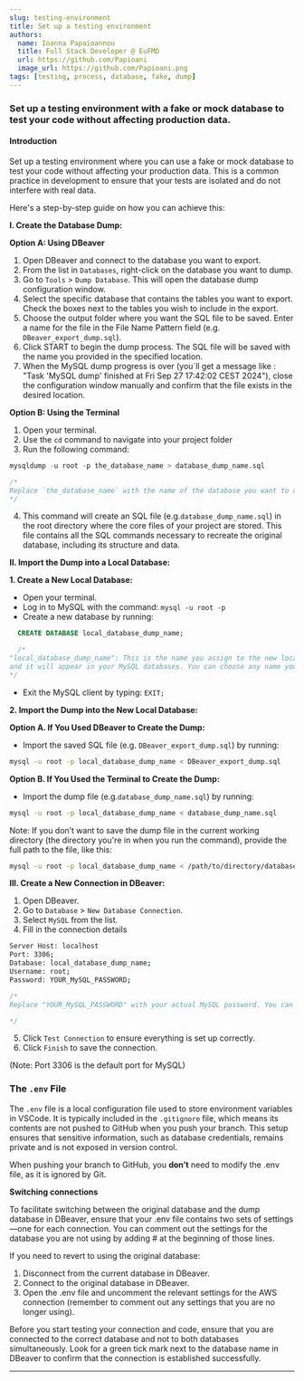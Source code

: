 ```yaml
---
slug: testing-environment
title: Set up a testing environment
authors:
  name: Ioanna Papaioannou
  title: Full Stack Developer @ EuFMD
  url: https://github.com/Papioani
  image_url: https://github.com/Papioani.png
tags: [testing, process, database, fake, dump]
---
```


### Set up a testing environment with a fake or mock database to test your code without affecting production data.

#### Introduction

Set up a testing environment where you can use a fake or mock database to test your code without affecting your production data. This is a common practice in development to ensure that your tests are isolated and do not interfere with real data.

Here's a step-by-step guide on how you can achieve this:

**I. Create the Database Dump:**

**Option A: Using DBeaver**

1.  Open DBeaver and connect to the database you want to export.
2.  From the list in `Databases`, right-click on the database you want to dump.
3.  Go to `Tools` > `Dump Database`. This will open the database dump configuration window.
4.  Select the specific database that contains the tables you want to export. Check the boxes next to the tables you wish to include in the export.
5.  Choose the output folder where you want the SQL file to be saved. Enter a name for the file in the File Name Pattern field (e.g. `DBeaver_export_dump.sql`).
6.  Click START to begin the dump process. The SQL file will be saved with the name you provided in the specified location.
7.  When the MySQL dump progress is over (you´ll get a message like : "Task 'MySQL dump' finished at Fri Sep 27 17:42:02 CEST 2024"), close the configuration window manually and confirm that the file exists in the desired location.

**Option B: Using the Terminal**

1.  Open your terminal.
2.  Use the `cd` command to navigate into your project folder
3.  Run the following command:

```sql
mysqldump -u root -p the_database_name > database_dump_name.sql

/*
Replace `the_database_name` with the name of the database you want to dump, and `database_dump_name` with the desired name for your dump file.
*/
```

4.  This command will create an SQL file (e.g.`database_dump_name.sql`) in the root directory where the core files of your project are stored. This file contains all the SQL commands necessary to recreate the original database, including its structure and data.

**II. Import the Dump into a Local Database:**

**1. Create a New Local Database:**

- Open your terminal.
- Log in to MySQL with the command: `mysql -u root -p`
- Create a new database by running:

```sql
  CREATE DATABASE local_database_dump_name;

  /*
"local_database_dump_name": This is the name you assign to the new local database where you will import the dump,
and it will appear in your MySQL databases. You can choose any name you prefer for this database.
*/
```

- Exit the MySQL client by typing: `EXIT;`

**2. Import the Dump into the New Local Database:**

**Option A. If You Used DBeaver to Create the Dump:**

- Import the saved SQL file (e.g. `DBeaver_export_dump.sql`) by running:

```bash
mysql -u root -p local_database_dump_name < DBeaver_export_dump.sql
```

**Option B. If You Used the Terminal to Create the Dump:**

- Import the dump file (e.g.`database_dump_name.sql`) by running:

```bash
mysql -u root -p local_database_dump_name < database_dump_name.sql
```

Note: If you don’t want to save the dump file in the current working directory (the directory you're in when you run the command), provide the full path to the file, like this:

```bash
mysql -u root -p local_database_dump_name < /path/to/directory/database_dump_name.sql

```

**III. Create a New Connection in DBeaver:**

1.  Open DBeaver.
2.  Go to `Database` > `New Database Connection`.
3.  Select `MySQL` from the list.
4.  Fill in the connection details

```bash
Server Host: localhost
Port: 3306;
Database: local_database_dump_name;
Username: root;
Password: YOUR_MySQL_PASSWORD;
```

```js
/*
Replace "YOUR_MySQL_PASSWORD" with your actual MySQL password. You can choose whether to save your password for future connections.

*/
```

5. Click `Test Connection` to ensure everything is set up correctly.
6. Click `Finish` to save the connection.

(Note: Port 3306 is the default port for MySQL)

### **The `.env` File**

The `.env` file is a local configuration file used to store environment variables in VSCode. It is typically included in the `.gitignore` file, which means its contents are not pushed to GitHub when you push your branch. This setup ensures that sensitive information, such as database credentials, remains private and is not exposed in version control.

When pushing your branch to GitHub, you **don’t** need to modify the .env file, as it is ignored by Git.

**Switching connections**

To facilitate switching between the original database and the dump database in DBeaver, ensure that your .env file contains two sets of settings—one for each connection. You can comment out the settings for the database you are not using by adding # at the beginning of those lines.

If you need to revert to using the original database:

1. Disconnect from the current database in DBeaver.
2. Connect to the original database in DBeaver.
3. Open the .env file and uncomment the relevant settings for the AWS connection (remember to comment out any settings that you are no longer using).

Before you start testing your connection and code, ensure that you are connected to the correct database and not to both databases simultaneously. Look for a green tick mark next to the database name in DBeaver to confirm that the connection is established successfully.

---

